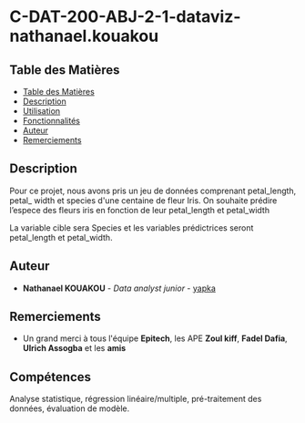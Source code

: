 # C-DAT-200-ABJ-2-1-dataviz-nathanael.kouakou



## Table des Matières

  - [Table des Matières](#table-des-matières)
  - [Description](#description)
  - [Utilisation](#utilisation)
  - [Fonctionnalités](#fonctionnalités)
  - [Auteur](#auteur)
  - [Remerciements](#remerciements)

## Description

Pour ce projet, nous avons pris un jeu de données comprenant petal_length, petal_ width et species  d'une centaine de fleur Iris. On souhaite prédire l’espece des fleurs iris en fonction de leur petal_length et petal_width 

La variable cible sera Species et les variables prédictrices seront petal_length et petal_width. 

## Auteur
- **Nathanael KOUAKOU** - *Data analyst junior* - [yapka](https://github.com/yapka)



## Remerciements
- Un grand merci à tous l'équipe **Epitech**, les APE **Zoul kiff**, **Fadel Dafia**, **Ulrich Assogba** et les **amis**

## Compétences
Analyse statistique, régression linéaire/multiple, pré-traitement des données, évaluation de modèle.